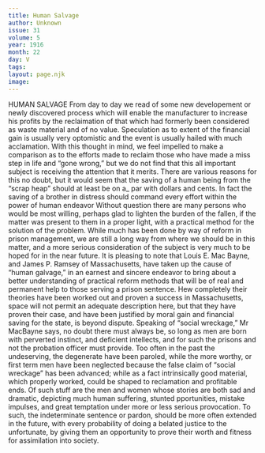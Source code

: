 ```yaml
---
title: Human Salvage
author: Unknown
issue: 31
volume: 5
year: 1916
month: 22
day: V
tags:
layout: page.njk
image:
---
```

HUMAN SALVAGE       From day to day we read of some new developement or newly discovered process which will enable the manufacturer to increase his profits by the reclaimation of that which had formerly been considered as waste material and of no value. Speculation as to extent of the financial gain is usually very optomistic and the event is usually hailed with much acclamation.       With this thought in mind, we feel impelled to make a comparison as to the efforts made to reclaim those who have made a miss step in life and “gone wrong,” but we do not find that this all important subject is receiving the attention that it merits. There are various reasons for this no doubt, but it would seem that the saving of a human being from the “scrap heap” should at least be on a_ par with dollars and cents. In fact the saving of a brother in distress should command every effort within the power of human endeavor       Without question there are many persons who would be most willing, perhaps glad to lighten the burden of the fallen, if the matter was present to them in a proper light, with a practical method for the solution of the problem.       While much has been done by way of reform in prison management, we are still a long way from where we should be in this matter, and a more serious consideration of the subject is very much to be hoped for in the near future.       It is pleasing to note that Louis E. Mac Bayne, and James P. Ramsey of Massachusetts, have taken up the cause of “human galvage,” in an earnest and sincere endeavor to bring about a better understanding of practical reform methods that will be of real and permanent help to those serving a prison sentence. Hew completely their theories have been worked out and proven a success in Massachusetts, space will not permit an adequate description here, but that they have proven their case, and have been justified by moral gain and financial saving for the state, is beyond dispute.       Speaking of “social wreckage,” Mr MacBayne says, no doubt there must always be, so long as men are born with perverted instinct, and deficient intellects, and for such the prisons and not the probation officer must provide. Too often in the past the undeserving, the degenerate have been paroled, while the more worthy, or first term men have been neglected because the false claim of “social wreckage” has been advanced; while as a fact intrinsically good material, which properly worked, could be shaped to reclamation and profitable ends. Of such stuff are the men and women whose stories are both sad and dramatic, depicting much human suffering, stunted pportunities, mistake impulses, and great temptation under more or less serious provocation.       To such, the indeterminate sentence or pardon, should be more often extended in the future, with every probability of doing a belated justice to the unfortunate, by giving them an opportunity to prove their worth and fitness for assimilation into society.    


